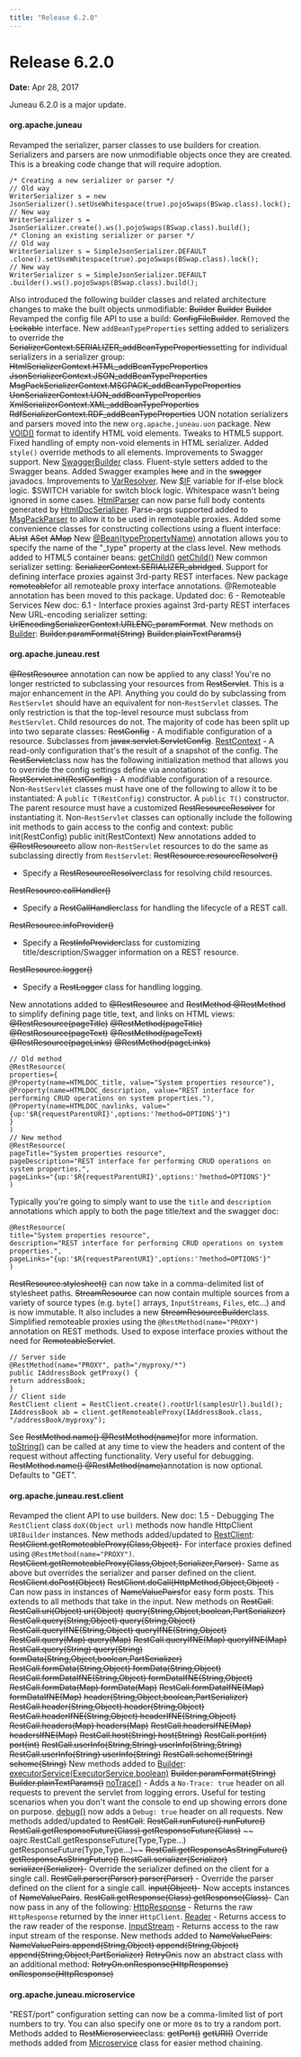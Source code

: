 ```yaml
---
title: "Release 6.2.0"
---
```


# Release 6.2.0

**Date:** Apr 28, 2017

Juneau 6.2.0 is a major update.

#### org.apache.juneau

Revamped the serializer, parser classes to use builders for creation.
Serializers and parsers are now unmodifiable objects once they are created.
This is a breaking code change that will require adoption.

```text
/* Creating a new serializer or parser */ 
// Old way
WriterSerializer s = new JsonSerializer().setUseWhitespace(true).pojoSwaps(BSwap.class).lock();
// New way
WriterSerializer s = JsonSerializer.create().ws().pojoSwaps(BSwap.class).build();
/* Cloning an existing serializer or parser */ 
// Old way
WriterSerializer s = SimpleJsonSerializer.DEFAULT
.clone().setUseWhitespace(true).pojoSwaps(BSwap.class).lock();
// New way
WriterSerializer s = SimpleJsonSerializer.DEFAULT
.builder().ws().pojoSwaps(BSwap.class).build();
```	

Also introduced the following builder classes and related architecture changes to make the built objects unmodifiable:
~~Builder~~
~~Builder~~
~~Builder~~
Revamped the config file API to use a build:  ~~ConfigFileBuilder~~.
Removed the ~~Lockable~~ interface.
New `addBeanTypeProperties` setting added to serializers to override the 
~~SerializerContext.SERIALIZER_addBeanTypeProperties~~setting
for individual serializers in a serializer group:
~~HtmlSerializerContext.HTML_addBeanTypeProperties~~
~~JsonSerializerContext.JSON_addBeanTypeProperties~~
~~MsgPackSerializerContext.MSGPACK_addBeanTypeProperties~~
~~UonSerializerContext.UON_addBeanTypeProperties~~
~~XmlSerializerContext.XML_addBeanTypeProperties~~
~~RdfSerializerContext.RDF_addBeanTypeProperties~~
UON notation serializers and parsers moved into the new `org.apache.juneau.uon` package.
New [VOID()]({{API_DOCS}}/org/apache/juneau/xml/annotation/XmlFormat.html#VOID) format to identify HTML void elements.
Tweaks to HTML5 support.
Fixed handling of empty non-void elements in HTML serializer.
Added `style()` override methods to all elements.
Improvements to Swagger support.
New [SwaggerBuilder]({{API_DOCS}}/org/apache/juneau/dto/swagger/SwaggerBuilder.html) class.
Fluent-style setters added to the Swagger beans.
Added Swagger examples ~~here~~ and in the ~~swagger~~ javadocs.
Improvements to [VarResolver]({{API_DOCS}}/org/apache/juneau/svl/VarResolver.html).
New [$IF]({{API_DOCS}}/org/apache/juneau/svl/vars/IfVar.html) variable for if-else block logic.
$SWITCH variable for switch block logic.
Whitespace wasn't being ignored in some cases.
[HtmlParser]({{API_DOCS}}/org/apache/juneau/html/HtmlParser.html) can now parse full body contents generated by [HtmlDocSerializer]({{API_DOCS}}/org/apache/juneau/html/HtmlDocSerializer.html). 
Parse-args supported added to [MsgPackParser]({{API_DOCS}}/org/apache/juneau/msgpack/MsgPackParser.html) to allow it to be used in remoteable proxies. 
Added some convenience classes for constructing collections using a fluent interface:
~~AList~~
~~ASet~~
~~AMap~~
New [@Bean(typePropertyName)]({{API_DOCS}}/org/apache/juneau/annotation/Bean.html#typePropertyName) annotation allows you to 
specify the name of the "_type" property at the class level.
New methods added to HTML5 container beans:
[getChild()]({{API_DOCS}}/org/apache/juneau/dto/html5/HtmlElementContainer.html#getChild(int...))
[getChild()]({{API_DOCS}}/org/apache/juneau/dto/html5/HtmlElementMixed.html#getChild(int...))
New common serializer setting: ~~SerializerContext.SERIALIZER_abridged~~.
Support for defining interface proxies against 3rd-party REST interfaces.
New package ~~remoteable~~for all remoteable proxy interface annotations.
@Remoteable annotation has been moved to this package.
Updated doc: 6 - Remoteable Services
New doc: 6.1 -  Interface proxies against 3rd-party REST interfaces
New URL-encoding serializer setting: ~~UrlEncodingSerializerContext.URLENC_paramFormat~~.
New methods on [Builder]({{API_DOCS}}/org/apache/juneau/urlencoding/UrlEncodingSerializer/Builder.html):
~~Builder.paramFormat(String)~~	
~~Builder.plainTextParams()~~	

#### org.apache.juneau.rest

~~@RestResource~~ annotation can now be applied to 
any class!  You're no longer restricted to subclassing your resources from ~~RestServlet~~.
This is a major enhancement in the API.  Anything you could do by subclassing from `RestServlet`
should have an equivalent for non-`RestServlet` classes.
The only restriction is that the top-level resource must subclass from `RestServlet`.
Child resources do not.
The majority of code has been split up into two separate classes:
~~RestConfig~~ - A modifiable configuration of a resource.  Subclasses from ~~javax.servlet.ServletConfig~~.
[RestContext]({{API_DOCS}}/org/apache/juneau/rest/RestContext.html) - A read-only configuration that's the result of a snapshot of the config.
The ~~RestServlet~~class now has the following initialization method that allows you to override
the config settings define via annotations:
~~RestServlet.init(RestConfig)~~ - A modifiable configuration of a resource.
Non-`RestServlet` classes must have one of the following to allow it to be instantiated:
A `public T(RestConfig)` constructor.
A `public T()` constructor.
The parent resource must have a customized ~~RestResourceResolver~~ for instantiating it.
Non-`RestServlet` classes can optionally include the following init methods to gain access to the config and context:
public init(RestConfig)
public init(RestContext)
New annotations added to ~~@RestResource~~to allow non-`RestServlet`
resources to do the same as subclassing directly from `RestServlet`:
~~RestResource.resourceResolver()~~ 

- Specify a ~~RestResourceResolver~~class for resolving child resources.

~~RestResource.callHandler()~~ 

- Specify a ~~RestCallHandler~~class for handling the lifecycle of a REST call.

~~RestResource.infoProvider()~~ 

- Specify a ~~RestInfoProvider~~class for customizing title/description/Swagger information on a REST resource.

~~RestResource.logger()~~ 

- Specify a ~~RestLogger~~ class for handling logging.

New annotations added to ~~@RestResource~~ and ~~RestMethod @RestMethod~~
to simplify defining page title, text, and links on HTML views:
~~@RestResource(pageTitle)~~
~~@RestMethod(pageTitle)~~ 
~~@RestResource(pageText)~~ 
~~@RestMethod(pageText)~~ 
~~@RestResource(pageLinks)~~ 
~~@RestMethod(pageLinks)~~

```text
// Old method
@RestResource(
properties={
@Property(name=HTMLDOC_title, value="System properties resource"),
@Property(name=HTMLDOC_description, value="REST interface for performing CRUD operations on system properties."),
@Property(name=HTMLDOC_navlinks, value="{up:'$R{requestParentURI}',options:'?method=OPTIONS'}")
}
)
// New method
@RestResource(
pageTitle="System properties resource",
pageDescription="REST interface for performing CRUD operations on system properties.",
pageLinks="{up:'$R{requestParentURI}',options:'?method=OPTIONS'}"
)
```		

Typically you're going to simply want to use the `title` and `description` annotations
which apply to both the page title/text and the swagger doc:		

```text
@RestResource(
title="System properties resource",
description="REST interface for performing CRUD operations on system properties.",
pageLinks="{up:'$R{requestParentURI}',options:'?method=OPTIONS'}"
)
```

~~RestResource.stylesheet()~~ can now take in a comma-delimited list of stylesheet paths.
~~StreamResource~~ can now contain multiple sources from a variety of source types (e.g. `byte[]` arrays, `InputStreams`, `Files`, etc...)
and is now immutable.  It also includes a new ~~StreamResourceBuilder~~class.
Simplified remoteable proxies using the `@RestMethod(name="PROXY")` annotation on REST methods.
Used to expose interface proxies without the need for ~~RemoteableServlet~~.

```text
// Server side
@RestMethod(name="PROXY", path="/myproxy/*")
public IAddressBook getProxy() {
return addressBook;
}
// Client side
RestClient client = RestClient.create().rootUrl(samplesUrl).build();			
IAddressBook ab = client.getRemoteableProxy(IAddressBook.class, "/addressBook/myproxy");
```

See ~~RestMethod.name() @RestMethod(name)~~for more information.
[toString()]({{API_DOCS}}/org/apache/juneau/rest/RestRequest.html#toString()) can be called at any time to view the headers and content of the request
without affecting functionality.  Very useful for debugging.
~~RestMethod.name() @RestMethod(name)~~annotation is now optional.  Defaults to "GET".

#### org.apache.juneau.rest.client

Revamped the client API to use builders.
New doc: 1.5 - Debugging
The `RestClient` class `doX(Object url)` methods now handle HttpClient `URIBuilder` instances.
New methods added/updated to [RestClient]({{API_DOCS}}/org/apache/juneau/rest/client/RestClient.html):
~~RestClient.getRemoteableProxy(Class,Object)~~- For interface proxies defined using `@RestMethod(name="PROXY")`.
~~RestClient.getRemoteableProxy(Class,Object,Serializer,Parser)~~- Same as above but overrides the serializer and parser defined on the client.
~~RestClient.doPost(Object)~~
~~RestClient.doCall(HttpMethod,Object,Object)~~ - Can now pass in instances of ~~NameValuePairs~~for easy form posts.
This extends to all methods that take in the input.
New methods on ~~RestCall~~:
~~RestCall.uri(Object) uri(Object)~~
~~query(String,Object,boolean,PartSerializer)~~
~~RestCall.query(String,Object) query(String,Object)~~
~~RestCall.queryIfNE(String,Object) queryIfNE(String,Object)~~
~~RestCall.query(Map) query(Map)~~
~~RestCall.queryIfNE(Map) queryIfNE(Map)~~
~~RestCall.query(String) query(String)~~
~~formData(String,Object,boolean,PartSerializer)~~
~~RestCall.formData(String,Object) formData(String,Object)~~
~~RestCall.formDataIfNE(String,Object) formDataIfNE(String,Object)~~
~~RestCall.formData(Map) formData(Map)~~
~~RestCall.formDataIfNE(Map) formDataIfNE(Map)~~
~~header(String,Object,boolean,PartSerializer)~~
~~RestCall.header(String,Object) header(String,Object)~~
~~RestCall.headerIfNE(String,Object) headerIfNE(String,Object)~~
~~RestCall.headers(Map) headers(Map)~~
~~RestCall.headersIfNE(Map) headersIfNE(Map)~~
~~RestCall.host(String) host(String)~~
~~RestCall.port(int) port(int)~~
~~RestCall.userInfo(String,String) userInfo(String,String)~~
~~RestCall.userInfo(String) userInfo(String)~~
~~RestCall.scheme(String) scheme(String)~~
New methods added to [Builder]({{API_DOCS}}/org/apache/juneau/rest/client/RestClient/Builder.html):
[executorService(ExecutorService,boolean)]({{API_DOCS}}/org/apache/juneau/rest/client/RestClient/Builder.html#executorService(ExecutorService,boolean))
~~Builder.paramFormat(String)~~
~~Builder.plainTextParams()~~
[noTrace()]({{API_DOCS}}/org/apache/juneau/rest/client/RestClient/Builder.html#noTrace()) - Adds a `No-Trace: true` header on all requests to prevent
the servlet from logging errors.
Useful for testing scenarios when you don't want the console to end up showing errors done on purpose.
[debug()]({{API_DOCS}}/org/apache/juneau/rest/client/RestClient/Builder.html#debug()) now adds a `Debug: true` header on all requests.
New methods added/updated to ~~RestCall~~:
~~RestCall.runFuture() runFuture()~~
~~RestCall.getResponseFuture(Class) getResponseFuture(Class)~~
~~ oajrc.RestCall.getResponseFuture(Type,Type...) getResponseFuture(Type,Type...)~~
~~RestCall.getResponseAsStringFuture() getResponseAsStringFuture()~~
~~RestCall.serializer(Serializer) serializer(Serializer)~~- Override the serializer defined on the client for a single call.
~~RestCall.parser(Parser) parser(Parser)~~ - Override the parser defined on the client for a single call.
~~input(Object)~~- Now accepts instances of ~~NameValuePairs~~.
~~RestCall.getResponse(Class) getResponse(Class)~~- Can now pass in any of the following:
[HttpResponse]({{API_DOCS}}/org/apache/http/HttpResponse.html) - Returns the raw `HttpResponse` returned by the inner `HttpClient`.
[Reader]({{API_DOCS}}/java/io/Reader.html) - Returns access to the raw reader of the response.
[InputStream]({{API_DOCS}}/java/io/InputStream.html) - Returns access to the raw input stream of the response.
New methods added to ~~NameValuePairs~~:
~~NameValuePairs.append(String,Object) append(String,Object)~~
~~append(String,Object,PartSerializer)~~
~~RetryOn~~is now an abstract class with an additional method:
~~RetryOn.onResponse(HttpResponse) onResponse(HttpResponse)~~

#### org.apache.juneau.microservice

"REST/port" configuration setting can now be a comma-limited list of port numbers to try.
You can also specify one or more `0`s to try a random port.
Methods added to ~~RestMicroservice~~class:
~~getPort()~~
~~getURI()~~
Override methods added from [Microservice]({{API_DOCS}}/org/apache/juneau/microservice/Microservice.html) class for easier method chaining.
